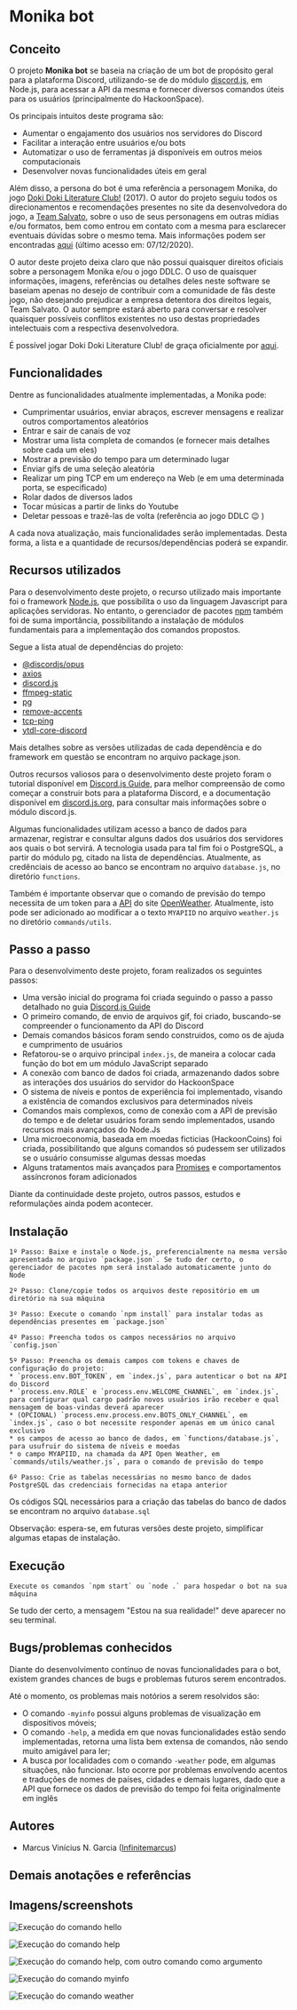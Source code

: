 # Monika bot

## Conceito
O projeto **Monika bot** se baseia na criação de um bot de propósito geral para a plataforma Discord, utilizando-se de do módulo [discord.js](https://github.com/discordjs/discord.js), em Node.js, para acessar a API da mesma e fornecer diversos comandos úteis para os usuários (principalmente do HackoonSpace).

Os principais intuitos deste programa são:
* Aumentar o engajamento dos usuários nos servidores do Discord
* Facilitar a interação entre usuários e/ou bots
* Automatizar o uso de ferramentas já disponíveis em outros meios computacionais
* Desenvolver novas funcionalidades úteis em geral

Além disso, a persona do bot é uma referência a personagem Monika, do jogo [Doki Doki Literature Club!](https://ddlc.moe/) (2017). O autor do projeto seguiu todos os direcionamentos e recomendações presentes no site da desenvolvedora do jogo, a [Team Salvato](http://teamsalvato.com/), sobre o uso de seus personagens em outras mídias e/ou formatos, bem como entrou em contato com a mesma para esclarecer eventuais dúvidas sobre o mesmo tema. Mais informações podem ser encontradas [aqui](http://teamsalvato.com/ip-guidelines/) (último acesso em: 07/12/2020).

O autor deste projeto deixa claro que não possui quaisquer direitos oficiais sobre a personagem Monika e/ou o jogo DDLC. O uso de quaisquer informações, imagens, referências ou detalhes deles neste software se baseiam apenas no desejo de contribuir com a comunidade de fãs deste jogo, não desejando prejudicar a empresa detentora dos direitos legais, Team Salvato. O autor sempre estará aberto para conversar e resolver quaisquer possíveis conflitos existentes no uso destas propriedades intelectuais com a respectiva desenvolvedora.

É possível jogar Doki Doki Literature Club! de graça oficialmente por [aqui](https://store.steampowered.com/app/698780/Doki_Doki_Literature_Club/).

## Funcionalidades

Dentre as funcionalidades atualmente implementadas, a Monika pode:
* Cumprimentar usuários, enviar abraços, escrever mensagens e realizar outros comportamentos aleatórios
* Entrar e sair de canais de voz
* Mostrar uma lista completa de comandos (e fornecer mais detalhes sobre cada um eles)
* Mostrar a previsão do tempo para um determinado lugar
* Enviar gifs de uma seleção aleatória
* Realizar um ping TCP em um endereço na Web (e em uma determinada porta, se especificado)
* Rolar dados de diversos lados
* Tocar músicas a partir de links do Youtube
* Deletar pessoas e trazê-las de volta (referência ao jogo DDLC 😉 )

A cada nova atualização, mais funcionalidades serão implementadas. Desta forma, a lista e a quantidade de recursos/dependências poderá se expandir.

## Recursos utilizados

Para o desenvolvimento deste projeto, o recurso utilizado mais importante foi o framework [Node.js](https://nodejs.org/en/), que possibilita o uso da linguagem Javascript para aplicações servidoras. No entanto, o gerenciador de pacotes [npm](https://www.npmjs.com/) também foi de suma importância, possibilitando a instalação de módulos fundamentais para a implementação dos comandos propostos.

Segue a lista atual de dependências do projeto:
* [@discordjs/opus](https://www.npmjs.com/package/@discordjs/opus)
* [axios](https://www.npmjs.com/package/axios)
* [discord.js](https://www.npmjs.com/package/discord.js)
* [ffmpeg-static](https://www.npmjs.com/package/ffmpeg-static)
* [pg](https://www.npmjs.com/package/pg)
* [remove-accents](https://www.npmjs.com/package/remove-accents)
* [tcp-ping](https://www.npmjs.com/package/tcp-ping)
* [ytdl-core-discord](https://www.npmjs.com/package/ytdl-core-discord)

Mais detalhes sobre as versões utilizadas de cada dependência e do framework em questão se encontram no arquivo package.json.

Outros recursos valiosos para o desenvolvimento deste projeto foram o tutorial disponível em [Discord.js Guide](https://discordjs.guide/), para melhor compreensão de como começar a construir bots para a plataforma Discord, e a documentação disponível em [discord.js.org](https://discord.js.org/#/docs/main/stable/general/welcome), para consultar mais informações sobre o módulo discord.js.

Algumas funcionalidades utilizam acesso a banco de dados para armazenar, registrar e consultar alguns dados dos usuários dos servidores aos quais o bot servirá. A tecnologia usada para tal fim foi o PostgreSQL, a partir do módulo pg, citado na lista de dependências. Atualmente, as credênciais de acesso ao banco se encontram no arquivo `database.js`, no diretório `functions`.

Também é importante observar que o comando de previsão do tempo necessita de um token para a [API](https://openweathermap.org/api) do site [OpenWeather](https://openweathermap.org/). Atualmente, isto pode ser adicionado ao modificar a o texto `MYAPIID` no arquivo `weather.js` no diretório `commands/utils`.
  
## Passo a passo

Para o desenvolvimento deste projeto, foram realizados os seguintes passos:

* Uma versão inicial do programa foi criada seguindo o passo a passo detalhado no guia [Discord.js Guide](https://discordjs.guide/)
* O primeiro comando, de envio de arquivos gif, foi criado, buscando-se compreender o funcionamento da API do Discord
* Demais comandos básicos foram sendo construidos, como os de ajuda e cumprimento de usuários
* Refatorou-se o arquivo principal `index.js`, de maneira a colocar cada função do bot em um módulo JavaScript separado
* A conexão com banco de dados foi criada, armazenando dados sobre as interações dos usuários do servidor do HackoonSpace
* O sistema de níveis e pontos de experiência foi implementado, visando a existência de comandos exclusivos para determinados níveis
* Comandos mais complexos, como de conexão com a API de previsão do tempo e de deletar usuários foram sendo implementados, usando recursos mais avançados do Node.Js
* Uma microeconomia, baseada em moedas ficticias (HackoonCoins) foi criada, possibilitando que alguns comandos só pudessem ser utilizados se o usuário consumisse algumas dessas moedas
* Alguns tratamentos mais avançados para [Promises](https://developer.mozilla.org/pt-BR/docs/Web/JavaScript/Reference/Global_Objects/Promise) e comportamentos assíncronos foram adicionados

Diante da continuidade deste projeto, outros passos, estudos e reformulações ainda podem acontecer.

## Instalação

  ```
  1º Passo: Baixe e instale o Node.js, preferencialmente na mesma versão apresentada no arquivo `package.json`. Se tudo der certo, o gerenciador de pacotes npm será instalado automaticamente junto do Node
  ```
  
  ```
  2º Passo: Clone/copie todos os arquivos deste repositório em um diretório na sua máquina
  ```
  
  ```
  3º Passo: Execute o comando `npm install` para instalar todas as dependências presentes em `package.json`
  ```
  
  ```
  4º Passo: Preencha todos os campos necessários no arquivo `config.json`
  ```
  
  ```
  5º Passo: Preencha os demais campos com tokens e chaves de configuração do projeto:
  * `process.env.BOT_TOKEN`, em `index.js`, para autenticar o bot na API do Discord
  * `process.env.ROLE` e `process.env.WELCOME_CHANNEL`, em `index.js`, para configurar qual cargo padrão novos usuários irão receber e qual mensagem de boas-vindas deverá aparecer
  * (OPCIONAL) `process.env.process.env.BOTS_ONLY_CHANNEL`, em `index.js`, caso o bot necessite responder apenas em um único canal exclusivo
  * os campos de acesso ao banco de dados, em `functions/database.js`, para usufruir do sistema de níveis e moedas
  * o campo MYAPIID, na chamada da API Open Weather, em `commands/utils/weather.js`, para o comando de previsão do tempo
  ```

  ```
  6º Passo: Crie as tabelas necessárias no mesmo banco de dados PostgreSQL das credenciais fornecidas na etapa anterior
  ```
  
Os códigos SQL necessários para a criação das tabelas do banco de dados se encontram no arquivo `database.sql`
  
Observação: espera-se, em futuras versões deste projeto, simplificar algumas etapas de instalação.

## Execução

  ```
  Execute os comandos `npm start` ou `node .` para hospedar o bot na sua máquina
  ```
  
  Se tudo der certo, a mensagem "Estou na sua realidade!" deve aparecer no seu terminal.

## Bugs/problemas conhecidos

Diante do desenvolvimento contínuo de novas funcionalidades para o bot, existem grandes chances de bugs e problemas futuros serem encontrados.

Até o momento, os problemas mais notórios a serem resolvidos são:
* O comando `-myinfo` possui alguns problemas de visualização em dispositivos móveis;
* O comando `-help`, a medida em que novas funcionalidades estão sendo implementadas, retorna uma lista bem extensa de comandos, não sendo muito amigável para ler;
* A busca por localidades com o comando `-weather` pode, em algumas situações, não funcionar. Isto ocorre por problemas envolvendo acentos e traduções de nomes de países, cidades e demais lugares, dado que a API que fornece os dados de previsão do tempo foi feita originalmente em inglês

## Autores

* Marcus Vinícius N. Garcia ([Infinitemarcus](https://github.com/Infinitemarcus))

## Demais anotações e referências

## Imagens/screenshots

![Execução do comando hello](https://github.com/Infinitemarcus/Monika-bot/blob/main/images/hello.png)

![Execução do comando help](https://github.com/Infinitemarcus/Monika-bot/blob/main/images/help.png)

![Execução do comando help, com outro comando como argumento](https://github.com/Infinitemarcus/Monika-bot/blob/main/images/help%20myinfo.png)

![Execução do comando myinfo](https://github.com/Infinitemarcus/Monika-bot/blob/main/images/myinfo.png)

![Execução do comando weather](https://github.com/Infinitemarcus/Monika-bot/blob/main/images/weather.png)
